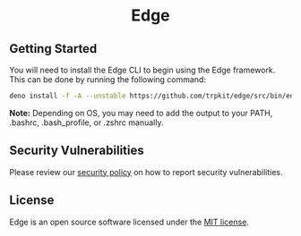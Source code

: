 <p align="center">
    <h1 align="center">Edge</h1>
</p>

## Getting Started

You will need to install the Edge CLI to begin using the Edge framework. This can be done by running the following command:

```bash
deno install -f -A --unstable https://github.com/trpkit/edge/src/bin/edge.ts
```

**Note:** Depending on OS, you may need to add the output to your PATH, .bashrc, .bash_profile, or .zshrc manually.

## Security Vulnerabilities

Please review our [security policy](https://github.com/trpkit/edge/security/policy) on how to report security vulnerabilities.

## License

Edge is an open source software licensed under the [MIT license](LICENSE).